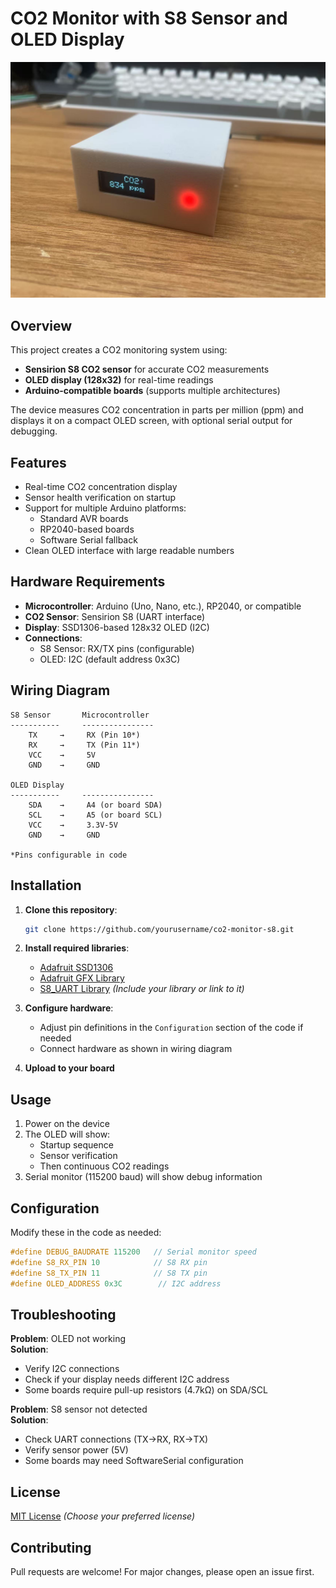 
# CO2 Monitor with S8 Sensor and OLED Display

![Project Banner](image.jpg) 

## Overview

This project creates a CO2 monitoring system using:
- **Sensirion S8 CO2 sensor** for accurate CO2 measurements
- **OLED display (128x32)** for real-time readings
- **Arduino-compatible boards** (supports multiple architectures)

The device measures CO2 concentration in parts per million (ppm) and displays it on a compact OLED screen, with optional serial output for debugging.

## Features

- Real-time CO2 concentration display
- Sensor health verification on startup
- Support for multiple Arduino platforms:
  - Standard AVR boards
  - RP2040-based boards
  - Software Serial fallback
- Clean OLED interface with large readable numbers

## Hardware Requirements

- **Microcontroller**: Arduino (Uno, Nano, etc.), RP2040, or compatible
- **CO2 Sensor**: Sensirion S8 (UART interface)
- **Display**: SSD1306-based 128x32 OLED (I2C)
- **Connections**:
  - S8 Sensor: RX/TX pins (configurable)
  - OLED: I2C (default address 0x3C)

## Wiring Diagram

```
S8 Sensor       Microcontroller
-----------     ----------------
    TX     →     RX (Pin 10*)
    RX     →     TX (Pin 11*)
    VCC    →     5V
    GND    →     GND

OLED Display
-----------     ----------------
    SDA    →     A4 (or board SDA)
    SCL    →     A5 (or board SCL)
    VCC    →     3.3V-5V
    GND    →     GND

*Pins configurable in code
```

## Installation

1. **Clone this repository**:
   ```bash
   git clone https://github.com/yourusername/co2-monitor-s8.git
   ```

2. **Install required libraries**:
   - [Adafruit SSD1306](https://github.com/adafruit/Adafruit_SSD1306)
   - [Adafruit GFX Library](https://github.com/adafruit/Adafruit-GFX-Library)
   - [S8_UART Library](https://github.com/Sensirion/arduino-uart-s8) *(Include your library or link to it)*

3. **Configure hardware**:
   - Adjust pin definitions in the `Configuration` section of the code if needed
   - Connect hardware as shown in wiring diagram

4. **Upload to your board**

## Usage

1. Power on the device
2. The OLED will show:
   - Startup sequence
   - Sensor verification
   - Then continuous CO2 readings
3. Serial monitor (115200 baud) will show debug information

## Configuration

Modify these in the code as needed:
```cpp
#define DEBUG_BAUDRATE 115200   // Serial monitor speed
#define S8_RX_PIN 10            // S8 RX pin
#define S8_TX_PIN 11            // S8 TX pin
#define OLED_ADDRESS 0x3C        // I2C address
```

## Troubleshooting

**Problem**: OLED not working  
**Solution**: 
- Verify I2C connections
- Check if your display needs different I2C address
- Some boards require pull-up resistors (4.7kΩ) on SDA/SCL

**Problem**: S8 sensor not detected  
**Solution**:
- Check UART connections (TX→RX, RX→TX)
- Verify sensor power (5V)
- Some boards may need SoftwareSerial configuration

## License

[MIT License](LICENSE) *(Choose your preferred license)*

## Contributing

Pull requests are welcome! For major changes, please open an issue first.

